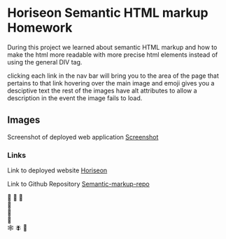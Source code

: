 # Horiseon Semantic HTML markup Homework
During this project we learned about semantic HTML markup and how to make the html more readable with more precise html elements instead of using the general DIV tag.

clicking each link in the nav bar will bring you to the area of the page that pertains to that link
hovering over the main image and emoji gives you a desciptive text
the rest of the images have alt attributes to allow a description in the event the image fails to load.

## Images
Screenshot of deployed web application [Screenshot](/assets/images/Screenshot.png)

### Links
Link to deployed website [Horiseon](https://batemanz.github.io/semantic-markup/#search-engine-optimization)

Link to Github Repository [Semantic-markup-repo](https://github.com/batemanz/semantic-markup.git)

:ghost:
:space_invader:
:frog: \
:t-rex: \
:dragon: \
:tropical_fish: \
:spider_web:
:fly:
:kiwi_fruit:

